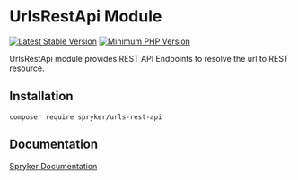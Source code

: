# UrlsRestApi Module
[![Latest Stable Version](https://poser.pugx.org/spryker/urls-rest-api/v/stable.svg)](https://packagist.org/packages/spryker/urls-rest-api)
[![Minimum PHP Version](https://img.shields.io/badge/php-%3E%3D%207.4-8892BF.svg)](https://php.net/)

UrlsRestApi module provides REST API Endpoints to resolve the url to REST resource.

## Installation

```
composer require spryker/urls-rest-api
```

## Documentation

[Spryker Documentation](https://docs.spryker.com)
